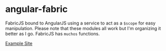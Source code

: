 angular-fabric
==============

FabricJS bound to AngularJS using a service to act as a `$scope` for easy manipulation.
Please note that these modules all work but I'm organizing it better as I go.  FabricJS has `muchos` functions.

[Example Site](http://codepen.io/clouddueling/full/Imupw)
